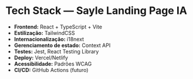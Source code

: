 # Tech Stack — Sayle Landing Page IA

- **Frontend:** React + TypeScript + Vite
- **Estilização:** TailwindCSS
- **Internacionalização:** i18next
- **Gerenciamento de estado:** Context API
- **Testes:** Jest, React Testing Library
- **Deploy:** Vercel/Netlify
- **Acessibilidade:** Padrões WCAG
- **CI/CD:** GitHub Actions (futuro) 